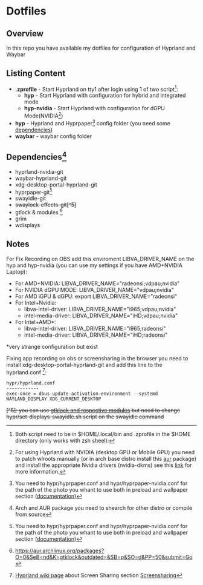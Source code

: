 # Dotfiles

## Overview
In this repo you have available my dotfiles for configuration of Hyprland and Waybar

## Listing Content

 - **.zprofile** - Start Hyprland on tty1 after login using 1 of two script[^1]:
    - **hyp** - Start Hyprland with configuration for hybrid and integrated mode
    - **hyp-nvidia** - Start Hyprland with configuration for dGPU Mode(NVIDIA[^2])
 - **hyp** - Hyprland and Hyprpaper[^3] config folder (you need some [dependencies](#Dependencies))
 - **waybar** - waybar config folder

## Dependencies[^4]
 - hyprland-nvidia-git
 - waybar-hyprland-git
 - xdg-desktop-portal-hyprland-git
 - hyprpaper-git[^3]
 - swayidle-git
 - ~~swaylock-effects-git[^5]~~
 - gtlock & modules [^6]
 - grim
 - wdisplays

## Notes

For Fix Recording on OBS add this enviroment LIBVA_DRIVER_NAME on the hyp and hyp-nvidia (you can use my settings if you have AMD+NVIDIA Laptop):
- For AMD+NVIDIA: LIBVA_DRIVER_NAME="radeonsi;vdpau;nvidia"
- For NVIDIA dGPU MODE: LIBVA_DRIVER_NAME="vdpau;nvidia"
- For AMD iGPU & dGPU: export LIBVA_DRIVER_NAME="radeonsi"
- For Intel+Nvidia:
   - libva-intel-driver: LIBVA_DRIVER_NAME="i965;vdpau;nvidia"
   - intel-media-driver: LIBVA_DRIVER_NAME="iHD;vdpau;nvidia"
- For Intel+AMD*:
   - libva-intel-driver: LIBVA_DRIVER_NAME="i965;radeonsi"
   - intel-media-driver: LIBVA_DRIVER_NAME="iHD;radeonsi"

*very strange configuration but exist

Fixing app recording on obs or screensharing in the browser you need to install xdg-desktop-portal-hyprland-git and add this line to the hyprland.conf [^7]:

```
hypr/hyprland.conf
------------
exec-once = dbus-update-activation-environment --systemd WAYLAND_DISPLAY XDG_CURRENT_DESKTOP
```

[^1]: Both script need to be in $HOME/.local/bin and .zprofile in the $HOME directory (only works with zsh sheel):

[^2]: For using Hyprland with NVIDIA (desktop GPU or Mobile GPU) you need to patch wlroots manually (or in arch base distro install this [aur](https://aur.archlinux.org/packages/hyprland-nvidia-git) package) and install the appropriate Nvidia drivers (nvidia-dkms) see this [link](https://wiki.hyprland.org/Nvidia/) for more 
information.

[^3]: You need to hypr/hyprpaper.conf and hypr/hyprpaper-nvidia.conf for the path of the photo you whant to use both in preload and wallpaper section ([documentation](https://github.com/hyprwm/hyprpaper))

[^4]: Arch and AUR package you need to shearch for other distro or compile from source

~~[^5]: you can use [gtklock and respective modules](https://aur.archlinux.org/packages?O=0&SeB=nd&K=gtklock&outdated=&SB=p&SO=d&PP=50&submit=Go) but need to change hypr/set-displays-swayidle.sh script on the swayidle command~~

[^6]: https://aur.archlinux.org/packages?O=0&SeB=nd&K=gtklock&outdated=&SB=p&SO=d&PP=50&submit=Go

[^7]: [Hyprland wiki page](https://wiki.hyprland.org/Useful-Utilities/Screen-Sharing/) about Screen Sharing section [Screensharing](https://gist.github.com/PowerBall253/2dea6ddf6974ba4e5d26c3139ffb7580)
